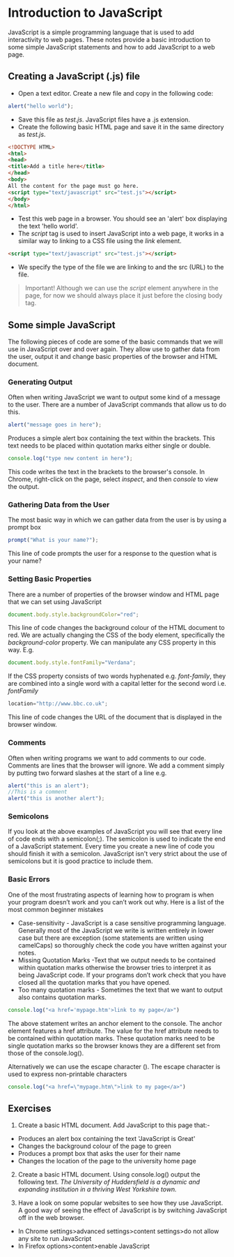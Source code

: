 # Introduction to JavaScript 
  
JavaScript is a simple programming language that is used to add interactivity to web pages. These notes provide a basic introduction to some simple JavaScript statements and how to add JavaScript to a web page. 
  
## Creating a JavaScript (.js) file 
* Open a text editor. Create a new file and copy in the following code:
```javascript
alert("hello world"); 
```
* Save this file as *test.js*. JavaScript files have a .js extension. 
* Create the following basic HTML page and save it in the same directory as *test.js*.

```html
<!DOCTYPE HTML>
<html>
<head> 
<title>Add a title here</title> 
</head> 
<body> 
All the content for the page must go here. 
<script type="text/javascript" src="test.js"></script> 
</body> 
</html> 
```

* Test this web page in a browser. You should see an 'alert' box displaying the text 'hello world'.   
* The *script* tag is used to insert JavaScript into a web page, it works in a similar way to linking to a CSS file using the *link* element. 
```html
<script type="text/javascript" src="test.js"></script> 
```
* We specify the type of the file we are linking to and the src (URL) to the file. 
  
> Important! 
> Although we can use the *script* element anywhere in the page, for now we should always place it just before the closing body tag. 
  
## Some simple JavaScript 
The following pieces of code are some of the basic commands that we will use in JavaScript over and over again. They allow use to gather data from the user, output it and change basic properties of the browser and HTML document. 
  
### Generating Output 
Often when writing JavaScript we want to output some kind of a message to the user. There are a number of JavaScript commands that allow us to do this. 
```javascript
alert("message goes in here"); 
```
Produces a simple alert box containing the text within the brackets. This text needs to be placed within quotation marks either single or double. 
```javascript 
console.log("type new content in here"); 
```
This code writes the text in the brackets to the browser's console. In Chrome, right-click on the page, select *inspect*, and then *console* to view the output.

### Gathering Data from the User 
The most basic way in which we can gather data from the user is by using a prompt box 
```javascript
prompt("What is your name?"); 
```
This line of code prompts the user for a response to the question what is your name? 
  
### Setting Basic Properties 
There are a number of properties of the browser window and HTML page that we can set using JavaScript 
```javascript
document.body.style.backgroundColor="red"; 
```

This line of code changes the background colour of the HTML document to red. We are actually changing the CSS of the body element, specifically the *background-color* property. We can manipulate any CSS property in this way. E.g. 
```javascript 
document.body.style.fontFamily="Verdana"; 
```

If the CSS property consists of two words hyphenated e.g. *font-family*, they are combined into a single word with a capital letter for the second word i.e. *fontFamily* 
```javascript
location="http://www.bbc.co.uk"; 
```
This line of code changes the URL of the document that is displayed in the browser window.

### Comments 
Often when writing programs we want to add comments to our code. Comments are lines that the browser will ignore.  We add a comment simply by putting two forward slashes at the start of a line e.g. 
```javascript  
alert("this is an alert"); 
//This is a comment 
alert("this is another alert"); 
```
### Semicolons 
If you look at the above examples of JavaScript you will see that every line of code ends with a semicolon(;). The semicolon is used to indicate the end of a JavaScript statement. Every time you create a new line of code you should finish it with a semicolon. JavaScript isn't very strict about the use of semicolons but it is good practice to include them. 
  
### Basic Errors 
One of the most frustrating aspects of learning how to program is when your program doesn’t work and you can’t work out why. Here is a list of the most common beginner mistakes 
  
* Case-sensitivity - JavaScript is a case sensitive programming language. Generally most of the JavaScript we write is written entirely in lower case but there are exception (some statements are written using camelCaps) so thoroughly check the code you have written against your notes. 
* Missing Quotation Marks -Text that we output needs to be contained within quotation marks otherwise the browser tries to interpret it as being JavaScript code. If your programs don’t work check that you have closed all the quotation marks that you have opened. 
* Too many quotation marks - Sometimes the text that we want to output also contains quotation marks. 
```javascript
console.log("<a href='mypage.htm'>link to my page</a>") 
```
The above  statement writes an anchor element to the console. The anchor element features a href attribute. The value for the href attribute needs to be contained within quotation marks. These quotation marks need to be single quotation marks so the browser knows they are a different set from those of the console.log(). 
  
Alternatively we can use the escape character (\). The escape character is used to express non-printable characters 
```javascript
console.log("<a href=\"mypage.htm\">link to my page</a>") 
```

## Exercises 
1. Create a basic HTML document. Add JavaScript to this page that:- 
  * Produces an alert box containing the text 'JavaScript is Great' 
  * Changes the background colour of the page to green 
  * Produces a prompt box that asks the user for their name 
  * Changes the location of the page to the university home page 
  
2. Create a basic HTML document. Using console.log() output the following text. 
 *The University of Huddersfield is a dynamic and expanding institution in a thriving West Yorkshire town.* 
 
3. Have a look on some popular websites to see how they use JavaScript. A good way of seeing the effect of JavaScript is by switching JavaScript off in the web browser. 
  * In Chrome settings>advanced settings>content settings>do not allow any site to run JavaScript
  * In Firefox options>content>enable JavaScript
